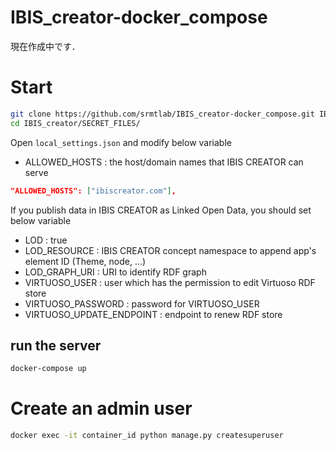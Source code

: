 # IBIS_creator-docker_compose
現在作成中です．


# Start
```bash
git clone https://github.com/srmtlab/IBIS_creator-docker_compose.git IBIS_creator
cd IBIS_creator/SECRET_FILES/
```

Open `local_settings.json` and modify below variable  
- ALLOWED_HOSTS : the host/domain names that IBIS CREATOR can serve
```json
"ALLOWED_HOSTS": ["ibiscreator.com"],
```

If you publish data in IBIS CREATOR as Linked Open Data, you should set below variable  
- LOD : true  
- LOD_RESOURCE : IBIS CREATOR concept namespace to append app's element ID (Theme, node, ...)  
- LOD_GRAPH_URI : URI to identify RDF graph  
- VIRTUOSO_USER : user which has the permission to edit Virtuoso RDF store  
- VIRTUOSO_PASSWORD : password for VIRTUOSO_USER  
- VIRTUOSO_UPDATE_ENDPOINT : endpoint to renew RDF store  

## run the server
```bash
docker-compose up
```

# Create an admin user
```bash
docker exec -it container_id python manage.py createsuperuser
```

